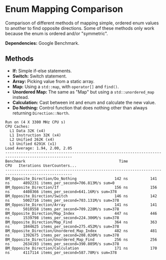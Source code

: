 # Enum Mapping Comparison

Comparison of different methods of mapping simple, ordered enum values to another to find opposite directions. Some of these methods only work because the enum is ordered and/or "symmetric".

**Dependencies:** Google Benchmark.

## Methods

- **If:** Simple if-else statements.
- **Switch:** Switch statement.
- **Array:** Picking value from a static array.
- **Map:** Using a `std::map`, with `operator[]` and `find()`.
- **Unordered Map:** The same as "Map" but using a `std::unordered_map` instead.
- **Calculation:** Cast between int and enum and calculate the new value.
- **Do Nothing:** Control function that does nothing other than always returning `Direction::North`.

```
Run on (4 X 3300 MHz CPU s)
CPU Caches:
  L1 Data 32K (x4)
  L1 Instruction 32K (x4)
  L2 Unified 262K (x4)
  L3 Unified 6291K (x1)
Load Average: 1.94, 2.00, 2.05
----------------------------------------------------------------------------------------------------
Benchmark                                          Time             CPU   Iterations UserCounters...
----------------------------------------------------------------------------------------------------
BM_Opposite_Direction/Do_Nothing                 142 ns          141 ns      4892231 items_per_second=706.813M/s sum=0
BM_Opposite_Direction/If                         156 ns          156 ns      4408366 items_per_second=641.16M/s sum=378
BM_Opposite_Direction/Switch                     146 ns          142 ns      5002716 items_per_second=703.131M/s sum=378
BM_Opposite_Direction/Array                      141 ns          141 ns      5010558 items_per_second=709.228M/s sum=378
BM_Opposite_Direction/Map_Index                  447 ns          446 ns      1539798 items_per_second=224.306M/s sum=378
BM_Opposite_Direction/Map_Find                   364 ns          363 ns      1844625 items_per_second=275.452M/s sum=378
BM_Opposite_Direction/Unordered_Map_Index        482 ns          481 ns      1392675 items_per_second=208.026M/s sum=378
BM_Opposite_Direction/Unordered_Map_Find         256 ns          256 ns      2634193 items_per_second=390.805M/s sum=378
BM_Opposite_Direction/Calculation                171 ns          170 ns      4117114 items_per_second=587.78M/s sum=378
```
